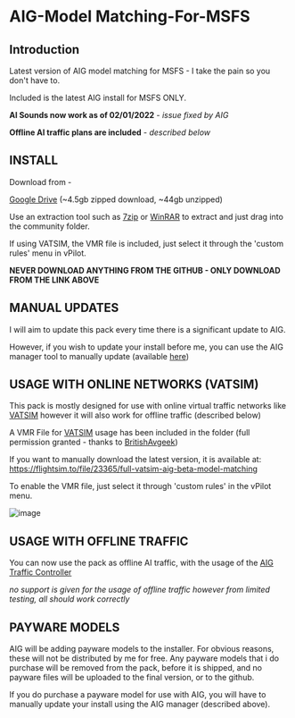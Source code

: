 # AIG-Model Matching-For-MSFS
## Introduction

Latest version of AIG model matching for MSFS -  I take the pain so you don't have to.

Included is the latest AIG install for MSFS ONLY.

**AI Sounds now work as of 02/01/2022** - *issue fixed by AIG*

**Offline AI traffic plans are included** - *described below*
  

## <b>INSTALL</b>

Download from - 

[Google Drive](https://drive.google.com/file/d/1RJzAGscCa23742GXlMzweUWHYIv7Sc4F/view?usp=sharing)  (~4.5gb zipped download, ~44gb unzipped)

Use an extraction tool such as [7zip](https://www.7-zip.org/) or [WinRAR](https://www.win-rar.com/) to extract and just drag into the community folder. 

If using VATSIM, the VMR file is included, just select it through the 'custom rules' menu in vPilot.

**NEVER  DOWNLOAD ANYTHING FROM THE GITHUB - ONLY DOWNLOAD FROM THE LINK ABOVE**

## MANUAL UPDATES

I will aim to update this pack every time there is a significant update to AIG.

However, if you wish to update your install before me, you can use the AIG manager tool to manually update (available [here](https://www.alpha-india.net/forums/index.php?board=247.0))

## USAGE WITH ONLINE NETWORKS (VATSIM)

This pack is mostly designed for use with online virtual traffic networks like [VATSIM](https://vatsim.net/)  however it will also work for offline traffic (described below)

A VMR File for [VATSIM](https://vatsim.net/) usage has been included in the folder (full permission granted - thanks to [BritishAvgeek](https://www.youtube.com/c/BritishAvgeek)) 

If you want to manually download the latest version, it is available at:  https://flightsim.to/file/23365/full-vatsim-aig-beta-model-matching

To enable the VMR file, just select it through 'custom rules' in the vPilot menu. 

![image](https://user-images.githubusercontent.com/34142670/172803394-104b65f9-48eb-49c0-b121-974a03fe4118.png)


## USAGE WITH OFFLINE TRAFFIC 

You can now use the pack as offline AI traffic, with the usage of the [AIG Traffic Controller](https://www.alpha-india.net/aigfiles/files/Software/AIG_TrafficController.zip)

*no support is given for the usage of offline traffic however from limited testing, all should work correctly*

## PAYWARE MODELS

AIG will be adding payware models to the installer. For obvious reasons, these will not be distributed by me for free.
Any payware models that i do purchase will be removed from the pack, before it is shipped, and no payware files will be uploaded to the final version, or to the github.

If you do purchase a payware model for use with AIG, you will have to manually update your install using the AIG manager (described above).

